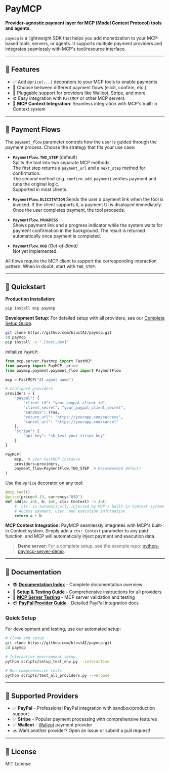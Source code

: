 # PayMCP

**Provider-agnostic payment layer for MCP (Model Context Protocol) tools and agents.**

`paymcp` is a lightweight SDK that helps you add monetization to your MCP-based tools, servers, or agents. It supports multiple payment providers and integrates seamlessly with MCP's tool/resource interface.

---

## 🔧 Features

- ✅ Add `@price(...)` decorators to your MCP tools to enable payments
- 🔁 Choose between different payment flows (elicit, confirm, etc.)
- 🔌 Pluggable support for providers like Walleot, Stripe, and more
- ⚙️ Easy integration with `FastMCP` or other MCP servers
- 🎯 **MCP Context Integration**: Seamless integration with MCP's built-in Context system

---

## 🧭 Payment Flows

The `payment_flow` parameter controls how the user is guided through the payment process. Choose the strategy that fits your use case:

 - **`PaymentFlow.TWO_STEP`** (default)  
  Splits the tool into two separate MCP methods.  
  The first step returns a `payment_url` and a `next_step` method for confirmation.  
  The second method (e.g. `confirm_add_payment`) verifies payment and runs the original logic.  
  Supported in most clients.

- **`PaymentFlow.ELICITATION`** 
  Sends the user a payment link when the tool is invoked. If the client supports it, a payment UI is displayed immediately. Once the user completes payment, the tool proceeds.


- **`PaymentFlow.PROGRESS`**  
  Shows payment link and a progress indicator while the system waits for payment confirmation in the background. The result is returned automatically once payment is completed. 

- **`PaymentFlow.OOB`** *(Out-of-Band)*  
Not yet implemented.

All flows require the MCP client to support the corresponding interaction pattern. When in doubt, start with `TWO_STEP`.

---

## 🚀 Quickstart

**Production Installation:**
```bash
pip install mcp paymcp
```

**Development Setup:**
For detailed setup with all providers, see our [Complete Setup Guide](docs/SETUP_AND_TESTING_GUIDE.md).

```bash
git clone https://github.com/blustAI/paymcp.git
cd paymcp
pip install -e ".[test,dev]"
```

Initialize `PayMCP`:

```python
from mcp.server.fastmcp import FastMCP
from paymcp import PayMCP, price
from paymcp.payment.payment_flow import PaymentFlow

mcp = FastMCP("AI agent name")

# Configure providers
providers = {
    "paypal": {
        "client_id": "your_paypal_client_id",
        "client_secret": "your_paypal_client_secret", 
        "sandbox": True,
        "return_url": "https://yourapp.com/success",
        "cancel_url": "https://yourapp.com/cancel"
    },
    "stripe": {
        "api_key": "sk_test_your_stripe_key"
    }
}

PayMCP(
    mcp,  # your FastMCP instance
    providers=providers,
    payment_flow=PaymentFlow.TWO_STEP  # Recommended default
)
```

Use the `@price` decorator on any tool:

```python
@mcp.tool()
@price(price=0.19, currency="USD")
def add(a: int, b: int, ctx: Context) -> int:
    # `ctx` is automatically injected by MCP's built-in Context system
    # Access payment, user, and execution information
    return a + b
```

**MCP Context Integration:** PayMCP seamlessly integrates with MCP's built-in Context system. Simply add a `ctx: Context` parameter to any paid function, and MCP will automatically inject payment and execution data.

> **Demo server:** For a complete setup, see the example repo: [python-paymcp-server-demo](https://github.com/blustAI/python-paymcp-server-demo).

---

## 📖 Documentation

- 📚 **[Documentation Index](docs/README.md)** - Complete documentation overview
- 🚀 **[Setup & Testing Guide](docs/SETUP_AND_TESTING_GUIDE.md)** - Comprehensive instructions for all providers
- 🧪 **[MCP Server Testing](docs/MCP_TESTING_README.md)** - MCP server validation and testing
- 💳 **[PayPal Provider Guide](src/paymcp/providers/paypal/README.md)** - Detailed PayPal integration docs

### Quick Setup

For development and testing, use our automated setup:

```bash
# Clone and setup
git clone https://github.com/blustAI/paymcp.git
cd paymcp

# Interactive environment setup
python scripts/setup_test_env.py --interactive

# Run comprehensive tests
python scripts/test_all_providers.py --verbose
```

---

## 🧩 Supported Providers

- ✅ **PayPal** - Professional PayPal integration with sandbox/production support
- ✅ **Stripe** - Popular payment processing with comprehensive features  
- ✅ **Walleot** - [Walleot](https://walleot.com/developers) payment provider
- 🔜 Want another provider? Open an issue or submit a pull request!

---

## 📄 License

MIT License